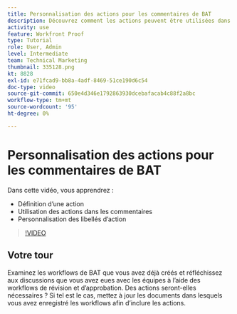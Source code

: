 ```yaml
---
title: Personnalisation des actions pour les commentaires de BAT
description: Découvrez comment les actions peuvent être utilisées dans les commentaires de BAT. Découvrez comment configurer et personnaliser des libellés d’action pour les fonctions de vérification de .
activity: use
feature: Workfront Proof
type: Tutorial
role: User, Admin
level: Intermediate
team: Technical Marketing
thumbnail: 335128.png
kt: 8828
exl-id: e71fcad9-bb8a-4adf-8469-51ce190d6c54
doc-type: video
source-git-commit: 650e4d346e1792863930dcebafacab4c88f2a8bc
workflow-type: tm+mt
source-wordcount: '95'
ht-degree: 0%

---
```


# Personnalisation des actions pour les commentaires de BAT

Dans cette vidéo, vous apprendrez :

* Définition d’une action
* Utilisation des actions dans les commentaires
* Personnalisation des libellés d’action

>[!VIDEO](https://video.tv.adobe.com/v/335128/?quality=12&learn=on)

## Votre tour

Examinez les workflows de BAT que vous avez déjà créés et réfléchissez aux discussions que vous avez eues avec les équipes à l’aide des workflows de révision et d’approbation. Des actions seront-elles nécessaires ? Si tel est le cas, mettez à jour les documents dans lesquels vous avez enregistré les workflows afin d’inclure les actions.

